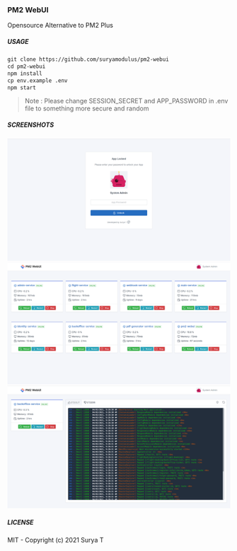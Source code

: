 ### PM2 WebUI
Opensource Alternative to PM2 Plus

##### USAGE
```
git clone https://github.com/suryamodulus/pm2-webui
cd pm2-webui
npm install
cp env.example .env
npm start
```
> Note : Please change SESSION_SECRET and APP_PASSWORD in .env file to something more secure and random

##### SCREENSHOTS
![PM2 Webui Unlock](/src/public/assets/images/app/screenshots/unlock.png?raw=true "PM2 WebUI Unlock")
![PM2 Webui Dashboard](/src/public/assets/images/app/screenshots/dashboard.png?raw=true "PM2 WebUI Dashboard")
![PM2 Webui App](/src/public/assets/images/app/screenshots/app.png?raw=true "PM2 WebUI App")

##### LICENSE
MIT - Copyright (c) 2021 Surya T
